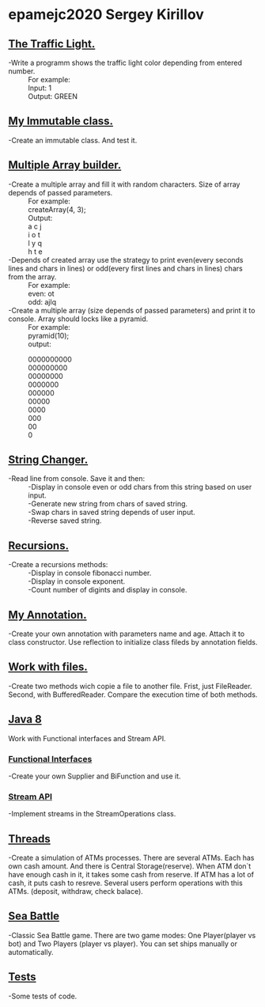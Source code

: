 # epamejc2020 Sergey Kirillov

## [The Traffic Light.]

<dl>
 <dt>-Write a programm shows the traffic light color depending from entered number.<dt/>
 <dd>For example:</dd>
 <dd>Input: 1</dd>
 <dd>Output: GREEN</dd>
</dl>

## [My Immutable class.]

<dl>
 <dt>-Create an immutable class. And test it.</dt>
</dl>

## [Multiple Array builder.]

<dl>
 <dt>-Create a multiple array and fill it with random characters. Size of array depends of passed parameters.</dt>
  <dd>For example:</dd>
  <dd>createArray(4, 3);</dd>
  <dd>Output:</dd>
  <dd>a c j</dd>
  <dd>i o t</dd>
  <dd>l y q</dd>
  <dd>h t e</dd>

 <dt>-Depends of created array use the strategy to print even(every seconds lines and chars in lines) or odd(every first lines and chars in lines) chars from the array.</dt>
  <dd>For example:</dd>
  <dd>even: ot</dd>
  <dd>odd: ajlq</dd>

 <dt>-Create a multiple array (size depends of passed parameters) and print it to console. Array should locks like a pyramid.</dt>
  <dd>For example:</dd>
  <dd>pyramid(10);</dd>
  <dd>output:  
  
  0000000000  
  000000000  
  00000000  
  0000000  
  000000  
  00000  
  0000  
  000  
  00  
  0  
  </dd>
</dl>

## [String Changer.]

<dl>
 <dt>-Read line from console. Save it and then:</dt>
  <dd>-Display in console even or odd chars from this string based on user input.</dd>
  <dd>-Generate new string from chars of saved string.</dd>
  <dd>-Swap chars in saved string depends of user input.</dd>
  <dd>-Reverse saved string.</dd>
</dl>

## [Recursions.]

<dl>
 <dt>-Create a recursions methods:</dt>
  <dd>-Display in console fibonacci number.</dd>
  <dd>-Display in console exponent.</dd>
  <dd>-Count number of digints and display in console.</dd>
</dl>

## [My Annotation.]

<dl>
 <dt>-Create your own annotation with parameters name and age. Attach it to class constructor. Use reflection to initialize class fileds by annotation fields.</dt>
</dl>

## [Work with files.]

<dl>
 <dt>-Create two methods wich copie a file to another file. Frist, just FileReader. Second, with BufferedReader. Compare the execution time of both methods.</dt>
</dl>

## [Java 8]

<dl>
 <dt>Work with Functional interfaces and Stream API.</dt>
</dl>

### [Functional Interfaces]

<dl>
 <dt>-Create your own Supplier and BiFunction and use it.</dt>
</dl>

### [Stream API]

<dl>
 <dt>-Implement streams in the StreamOperations class.</dt>
</dl>

## [Threads]

<dl>
 <dt>-Create a simulation of ATMs processes. There are several ATMs. Each has own cash amount. And there is Central Storage(reserve).
         When ATM don`t have enough cash in it, it takes some cash from reserve. If ATM has a lot of cash, it puts cash to resreve.
         Several users perform operations with this ATMs. (deposit, withdraw, check balace).</dt>
</dl>

## [Sea Battle]

<dl>
 <dt>-Classic Sea Battle game. There are two game modes: One Player(player vs bot) and Two Players (player vs player).
         You can set ships manually or automatically.</dt>
</dl>

## [Tests]
<dl>
 <dt>-Some tests of code.</dt>
</dl>






[The Traffic Light.]:https://github.com/VLDRospuskov/epamejc2020/tree/Sergey_Kirillov_homeworks/com.epamejc.lessons/src/main/java/homeworks/homework1
[My Immutable class.]:https://github.com/VLDRospuskov/epamejc2020/tree/Sergey_Kirillov_homeworks/com.epamejc.lessons/src/main/java/homeworks/homework2
[Multiple Array builder.]:https://github.com/VLDRospuskov/epamejc2020/tree/Sergey_Kirillov_homeworks/com.epamejc.lessons/src/main/java/homeworks/homework3
[String Changer.]:https://github.com/VLDRospuskov/epamejc2020/tree/Sergey_Kirillov_homeworks/com.epamejc.lessons/src/main/java/homeworks/homework4
[Recursions.]:https://github.com/VLDRospuskov/epamejc2020/tree/Sergey_Kirillov_homeworks/com.epamejc.lessons/src/main/java/homeworks/homework5
[My Annotation.]:https://github.com/VLDRospuskov/epamejc2020/tree/Sergey_Kirillov_homeworks/com.epamejc.lessons/src/main/java/homeworks/homework6
[Work with files.]:https://github.com/VLDRospuskov/epamejc2020/tree/Sergey_Kirillov_homeworks/com.epamejc.lessons/src/main/java/homeworks/homework7
[Java 8]:https://github.com/VLDRospuskov/epamejc2020/tree/Sergey_Kirillov_homeworks/com.epamejc.lessons/src/main/java/homeworks/homework8
[Functional Interfaces]:https://github.com/VLDRospuskov/epamejc2020/tree/Sergey_Kirillov_homeworks/com.epamejc.lessons/src/main/java/homeworks/homework8/functional_interfaces
[Stream API]:https://github.com/VLDRospuskov/epamejc2020/tree/Sergey_Kirillov_homeworks/com.epamejc.lessons/src/main/java/homeworks/homework8/stream_operations
[Threads]:https://github.com/VLDRospuskov/epamejc2020/tree/Sergey_Kirillov_homeworks/com.epamejc.lessons/src/main/java/homeworks/homework9
[Sea Battle]:https://github.com/VLDRospuskov/epamejc2020/tree/Sergey_Kirillov_homeworks/com.epamejc.lessons/src/main/java/homeworks/sea_battle
[Tests]:https://github.com/VLDRospuskov/epamejc2020/tree/Sergey_Kirillov_homeworks/com.epamejc.lessons/src/test/java/homeworks
